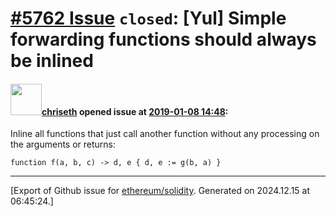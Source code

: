 # [\#5762 Issue](https://github.com/ethereum/solidity/issues/5762) `closed`: [Yul] Simple forwarding functions should always be inlined

#### <img src="https://avatars.githubusercontent.com/u/9073706?v=4" width="50">[chriseth](https://github.com/chriseth) opened issue at [2019-01-08 14:48](https://github.com/ethereum/solidity/issues/5762):

Inline all functions that just call another function without
any processing on the arguments or returns:

```
function f(a, b, c) -> d, e { d, e := g(b, a) }
```




-------------------------------------------------------------------------------



[Export of Github issue for [ethereum/solidity](https://github.com/ethereum/solidity). Generated on 2024.12.15 at 06:45:24.]
